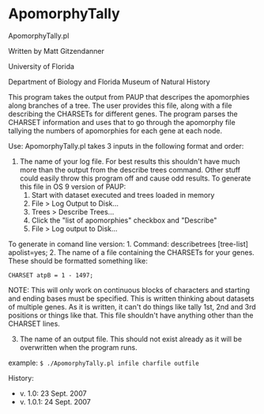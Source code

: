 ApomorphyTally
==============

ApomorphyTally.pl

Written by Matt Gitzendanner

University of Florida

Department of Biology and Florida Museum of Natural History

This program takes the output from PAUP that descripes the apomorphies along branches of a tree. The user provides this file, along with a file describing the CHARSETs for different genes. The program parses the CHARSET information and uses that to go through the apomorphy file tallying the numbers of apomorphies for each gene at each node.

Use: ApomorphyTally.pl takes 3 inputs in the following format and order:

1. The name of your log file. For best results this shouldn't have much more than the output from the describe trees command. Other stuff could easily throw this program off and cause odd results.
  To generate this file in OS 9 version of PAUP:
    1. Start with dataset executed and trees loaded in memory
    2. File > Log Output to Disk...
    3. Trees > Describe Trees...
    4. Click the "list of apomorphies" checkbox and "Describe"
    5. File > Log output to Disk... 
  
  To generate in comand line version:
     1. Command: describetrees [tree-list] apolist=yes; 
2. The name of a file containing the CHARSETs for your genes. These should be formatted something like:

  `CHARSET atpB = 1 - 1497;` 

  NOTE: This will only work on continuous blocks of characters and starting and ending bases must be specified. This is written thinking about datasets of multiple genes. As it is written, it can't do things like tally 1st, 2nd and 3rd positions or things like that.
  This file shouldn't have anything other than the CHARSET lines.

3. The name of an output file. This should not exist already as it will be overwritten when the program runs. 

example: `$ ./ApomorphyTally.pl infile charfile outfile`


History:

* v. 1.0: 23 Sept. 2007
* v. 1.0.1: 24 Sept. 2007
